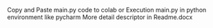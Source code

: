 Copy and Paste main.py code to colab or
Execution main.py in python environment like pycharm
More detail descriptor in Readme.docx
